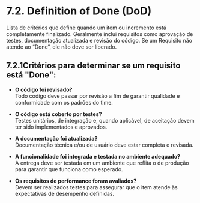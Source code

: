 # 7.2. Definition of Done (DoD)

Lista de critérios que define quando um item ou incremento está completamente finalizado. Geralmente inclui requisitos como aprovação de testes, documentação atualizada e revisão do código. Se um Requisito não atende ao “Done”, ele não deve ser liberado.

## 7.2.1Critérios para determinar se um requisito está "Done":

- **O código foi revisado?**  
  Todo código deve passar por revisão a fim de garantir qualidade e conformidade com os padrões do time.

- **O código está coberto por testes?**  
  Testes unitários, de integração e, quando aplicável, de aceitação devem ter sido implementados e aprovados.

- **A documentação foi atualizada?**  
  Documentação técnica e/ou de usuário deve estar completa e revisada.

- **A funcionalidade foi integrada e testada no ambiente adequado?**  
  A entrega deve ser testada em um ambiente que reflita o de produção para garantir que funciona como esperado.

- **Os requisitos de performance foram avaliados?**  
  Devem ser realizados testes para assegurar que o item atende às expectativas de desempenho definidas.


